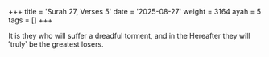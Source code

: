 +++
title = 'Surah 27, Verses 5'
date = '2025-08-27'
weight = 3164
ayah = 5
tags = []
+++

It is they who will suffer a dreadful torment, and in the Hereafter they will ˹truly˺ be the greatest losers.